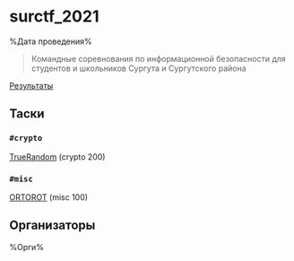 # surctf_2021
%Дата проведения%
>Командные соревнования по информационной безопасности для студентов и школьников Сургута и Сургутского района

[Результаты](SCOREBOARD.md)

## Таски

### `#crypto`
[TrueRandom](tasks/TrueRandom) (crypto 200)  
### `#misc`
[ORTOROT](tasks/ORTOROT) (misc 100)  


## Организаторы
%Орги%
